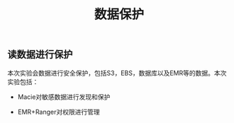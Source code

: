 ﻿---
title: "数据保护"
chapter: false
weight: 40
tags:
  - advanced
---

## 读数据进行保护

本次实验会数据进行安全保护，包括S3，EBS，数据库以及EMR等的数据。本次实验包括：

* Macie对敏感数据进行发现和保护

* EMR+Ranger对权限进行管理